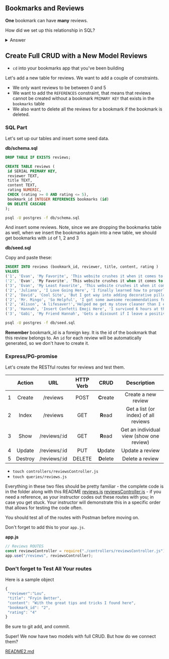 

## Bookmarks and Reviews

**One** bookmark can have **many** reviews.

How did we set up this relationship in SQL?

<details><summary>Answer</summary>

We added foreign keys (the primary key `id` of the `one` to the `many`)

</details>

## Create Full CRUD with a New Model Reviews

- `cd` into your bookmarks app that you've been building

Let's add a new table for reviews. We want to add a couple of constraints.

- We only want reviews to be between 0 and 5
- We want to add the `REFERENCES` constraint, that means that reviews cannot be created without a bookmark `PRIMARY KEY` that exists in the `bookmarks` table
- We also want to delete all the reviews for a bookmark if the bookmark is deleted.

### SQL Part

Let's set up our tables and insert some seed data.

**db/schema.sql**

```sql
DROP TABLE IF EXISTS reviews;

CREATE TABLE reviews (
 id SERIAL PRIMARY KEY,
 reviewer TEXT,
 title TEXT,
 content TEXT,
 rating NUMERIC,
 CHECK (rating >= 0 AND rating <= 5),
 bookmark_id INTEGER REFERENCES bookmarks (id)
 ON DELETE CASCADE
);
```

```bash
psql -U postgres -f db/schema.sql
```

And insert some reviews. Note, since we are dropping the bookmarks table as well, when we insert the bookmarks again into a new table, we should get bookmarks with `id` of 1, 2 and 3

**db/seed.sql**

Copy and paste these:

```sql
INSERT INTO reviews (bookmark_id, reviewer, title, content, rating )
VALUES
('1', 'Evan', 'My Favorite', 'This website crushes it when it comes to awesome explanations, 3),
('2', 'Evan', 'My Favorite', 'This website crushes it when it comes to inspiring me, 3),
('3', 'Evan', 'My Least Favorite', 'This website crushes it when it comes to destroying my patience', 5),
('2', 'Juliana', 'I Love Going Here', 'I finally learned how to properly fold a fitted sheet', 5),
('2', 'David', 'Cool Site', 'But I got way into adding decorative pillows everywhere', 1),
('2', 'Mr. Mingo', 'So Helpful', 'I got some awesome recommendations for a ceiling fan and some spoons', 3),
('2', 'Alison', 'A lifesaver!','Helped me get my stove cleaner than I ever imagiend possible!', 4),
('3', 'Hannah', 'Insert Confetti Emoji Here', 'I survived 6 hours at the DMV!', 4),
('3', 'Gabi', 'My Friend Hannah', 'Gets a discount if I leave a positive review, so here it is', 5);
```

```bash
psql -U postgres -f db/seed.sql
```

**Remember** bookmark_id is a foreign key. It is the id of the bookmark that this review belongs to. An `id` for each review will be automatically generated, so we don't have to create it.

### Express/PG-promise

Let's create the RESTful routes for reviews and test them.

|     | Action  |     URL      | HTTP Verb |    CRUD    |               Description                |
| :-: | :-----: | :----------: | :-------: | :--------: | :--------------------------------------: |
|  1  | Create  |   /reviews   |   POST    | **C**reate |           Create a new review            |
|  2  |  Index  |   /reviews   |    GET    |  **R**ead  |   Get a list (or index) of all reviews   |
|  3  |  Show   | /reviews/:id |    GET    |  **R**ead  | Get an individual view (show one review) |
|  4  | Update  | /reviews/:id |    PUT    | **U**pdate |             Update a review              |
|  5  | Destroy | /reviews/:id |  DELETE   | **D**elete |             Delete a review              |

- `touch controllers/reviewsController.js`
- `touch queries/reviews.js`

Everything in these two files should be pretty familiar - the complete code is in the folder along with this README [reviews.js](./reviews.js) [reviewsController.js](./reviewsController.js) - if you need a reference, as your instructor codes out these routes with you; in case you get stuck. Your instructor will demonstrate this in a specific order that allows for testing the code often.

You should test all of the routes with Postman before moving on.

Don't forget to add this to your `app.js`.

**app.js**

```js
// Reviews ROUTES
const reviewsController = require("./controllers/reviewsController.js");
app.use("/reviews", reviewsController);
```

### Don't forget to Test All Your routes

Here is a sample object

```js
{
 "reviewer":"Lou",
 "title": "Fryin Better",
 "content": "With the great tips and tricks I found here",
 "bookmark_id": "2",
 "rating": "4"
}
```

Be sure to git add, and commit.

Super! We now have two models with full CRUD. But how do we connect them?

[README2.md](./README2.md)
